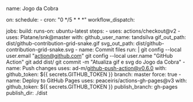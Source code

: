 name: Jogo da Cobra

on:
  schedule:
    - cron: "0 */5 * * *"
  workflow_dispatch:

jobs:
  build:
    runs-on: ubuntu-latest
    steps:
      - uses: actions/checkout@v2
      - uses: Platane/snk@master
        with:
          github_user_name: tandsilva
          gif_out_path: dist/github-contribution-grid-snake.gif
          svg_out_path: dist/github-contribution-grid-snake.svg
      - name: Commit files
        run: |
          git config --local user.email "action@github.com"
          git config --local user.name "GitHub Action"
          git add dist/
          git commit -m "Atualiza gif e svg do Jogo da Cobra"
      - name: Push changes
        uses: ad-m/github-push-action@v0.6.0
        with:
          github_token: ${{ secrets.GITHUB_TOKEN }}
          branch: master
          force: true
      - name: Deploy to GitHub Pages
        uses: peaceiris/actions-gh-pages@v3
        with:
          github_token: ${{ secrets.GITHUB_TOKEN }}
          publish_branch: gh-pages
          publish_dir: ./dist
